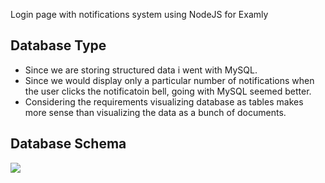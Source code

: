 Login page with notifications system using NodeJS for Examly

## Database Type ##
* Since we are storing structured data i went with MySQL.
* Since we would display only a particular number of notifications when the user clicks the notificatoin bell, going with MySQL seemed better.
* Considering the requirements visualizing database as tables makes more sense than visualizing the data as a bunch of documents.

## Database Schema ##
![](/images/schema.png)
